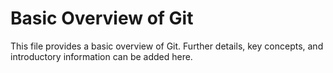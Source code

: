 # Basic Overview of Git

This file provides a basic overview of Git.
Further details, key concepts, and introductory information can be added here.
